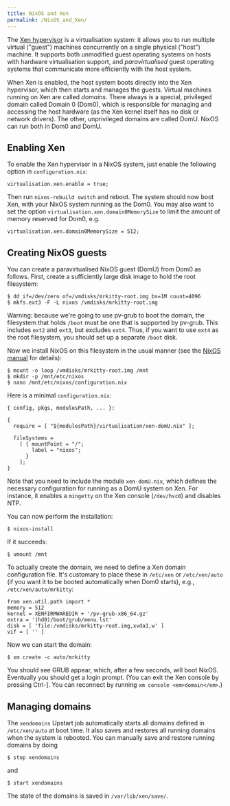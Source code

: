 ```yaml
---
title: NixOS and Xen
permalink: /NixOS_and_Xen/
---
```


The [Xen hypervisor](http://www.xen.org/) is a virtualisation system: it allows you to run multiple virtual ("guest") machines concurrently on a single physical ("host") machine. It supports both unmodified guest operating systems on hosts with hardware virtualisation support, and <em>paravirtualised</em> guest operating systems that communicate more efficiently with the host system.

When Xen is enabled, the host system boots directly into the Xen hypervisor, which then starts and manages the guests. Virtual machines running on Xen are called <em>domains</em>. There always is a special, privileged domain called Domain 0 (Dom0), which is responsible for managing and accessing the host hardware (as the Xen kernel itself has no disk or network drivers). The other, unprivileged domains are called DomU. NixOS can run both in Dom0 and DomU.

Enabling Xen
------------

To enable the Xen hypervisor in a NixOS system, just enable the following option in `configuration.nix`:

    virtualisation.xen.enable = true;

Then run `nixos-rebuild switch` and reboot. The system should now boot Xen, with your NixOS system running as the Dom0. You may also want to set the option `virtualisation.xen.domain0MemorySize` to limit the amount of memory reserved for Dom0, e.g.

    virtualisation.xen.domain0MemorySize = 512;

Creating NixOS guests
---------------------

You can create a paravirtualised NixOS guest (DomU) from Dom0 as follows. First, create a sufficiently large disk image to hold the root filesystem:

    $ dd if=/dev/zero of=/vmdisks/mrkitty-root.img bs=1M count=4096
    $ mkfs.ext3 -F -L nixos /vmdisks/mrkitty-root.img

Warning: because we're going to use pv-grub to boot the domain, the filesystem that holds `/boot` must be one that is supported by pv-grub. This includes `ext2` and `ext3`, but excludes `ext4`. Thus, if you want to use `ext4` as the root filesystem, you should set up a separate `/boot` disk.

Now we install NixOS on this filesystem in the usual manner (see the [NixOS manual](http://hydra.nixos.org/job/nixos/trunk/manual/latest/download) for details):

    $ mount -o loop /vmdisks/mrkitty-root.img /mnt
    $ mkdir -p /mnt/etc/nixos
    $ nano /mnt/etc/nixos/configuration.nix

Here is a minimal `configuration.nix`:

    { config, pkgs, modulesPath, ... }:

    {
      require = [ "${modulesPath}/virtualisation/xen-domU.nix" ];

      fileSystems =
        [ { mountPoint = "/";
            label = "nixos";
          }
        ];
    }

Note that you need to include the module `xen-domU.nix`, which defines the necessary configuration for running as a DomU system on Xen. For instance, it enables a `mingetty` on the Xen console (`/dev/hvc0`) and disables NTP.

You can now perform the installation:

    $ nixos-install

If it succeeds:

    $ umount /mnt

To actually create the domain, we need to define a Xen domain configuration file. It's customary to place these in `/etc/xen` or `/etc/xen/auto` (if you want it to be booted automatically when Dom0 starts), e.g., `/etc/xen/auto/mrkitty`:

    from xen.util.path import *
    memory = 512
    kernel = XENFIRMWAREDIR + '/pv-grub-x86_64.gz'
    extra = '(hd0)/boot/grub/menu.lst'
    disk = [ 'file:/vmdisks/mrkitty-root.img,xvda1,w' ]
    vif = [ '' ]

Now we can start the domain:

    $ xm create -c auto/mrkitty

You should see GRUB appear, which, after a few seconds, will boot NixOS. Eventually you should get a login prompt. (You can exit the Xen console by pressing Ctrl-\]. You can reconnect by running `xm console <em>domain</em>`.)

Managing domains
----------------

The `xendomains` Upstart job automatically starts all domains defined in `/etc/xen/auto` at boot time. It also saves and restores all running domains when the system is rebooted. You can manually save and restore running domains by doing

    $ stop xendomains

and

    $ start xendomains

The state of the domains is saved in `/var/lib/xen/save/`.